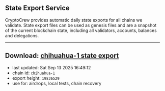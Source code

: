 ## State Export Service
CryptoCrew provides automatic daily state exports for all chains we validate. State export files can be used as genesis files and are a snapshot of the current blockchain state, including all validators, accounts, balances and delegations.

---
**Download: [chihuahua-1 state export](https://dl-eu2.ccvalidators.com/SERVICE/chihuahua/chihuahua-1_export_19836529.json)**
---

- last updated: Sat Sep 13 2025 16:49:12
- chain id: `chihuahua-1`
- export height: `19836529`
- use for: airdrops, local tests, chain recovery
